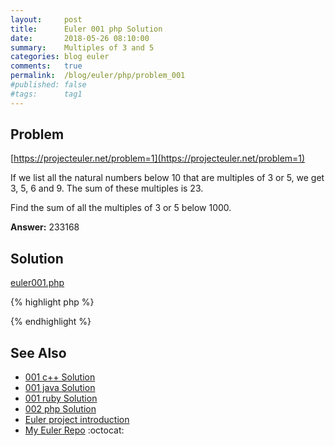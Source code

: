```yaml
---
layout:     post
title:      Euler 001 php Solution
date:       2018-05-26 08:10:00
summary:    Multiples of 3 and 5
categories: blog euler
comments:   true
permalink:  /blog/euler/php/problem_001
#published: false
#tags:      tag1
---
```


## Problem

[https://projecteuler.net/problem=1](https://projecteuler.net/problem=1)

If we list all the natural numbers below 10 that are multiples of 3 or 5, we get 3, 5, 6 and 9. The sum of these multiples is 23.

Find the sum of all the multiples of 3 or 5 below 1000.

**Answer:** 233168

## Solution

[euler001.php](https://github.com/tvarley/euler/blob/master/php/euler001.php)

{% highlight php %}
<?php

function sum_natural_35($range)
{
  return array_sum(
    array_filter($range, function($number) {
      return ( 0 == $number % 3 ) || ( 0 == $number % 5 );
    })
  );
}

echo sum_natural_35(range(0, 1000));
?>

{% endhighlight %}

## See Also
* [001 c++ Solution]({{site.baseurl}}/blog/euler/cpp/problem_001)
* [001 java Solution]({{site.baseurl}}/blog/euler/java/problem_001)
* [001 ruby Solution]({{site.baseurl}}/blog/euler/ruby/problem_001)
* [002 php Solution]({{site.baseurl}}/blog/euler/php/problem_002)
* [Euler project introduction]({{site.baseurl}}/blog/euler/introduction)
* [My Euler Repo](https://github.com/tvarley/euler) :octocat:
